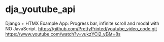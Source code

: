 # dja_youtube_api
Django + HTMX Example App: Progress bar, infinite scroll and modal with NO JavaScript.
https://github.com/PrettyPrinted/youtube_video_code.git
https://www.youtube.com/watch?v=vukzYCi2_yE&t=8s

